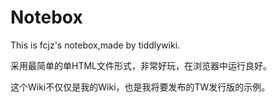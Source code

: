 # Notebox

This is fcjz's notebox,made by tiddlywiki.

采用最简单的单HTML文件形式，非常好玩，在浏览器中运行良好。

这个Wiki不仅仅是我的Wiki，也是我将要发布的TW发行版的示例。
